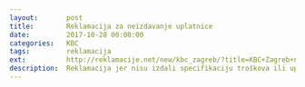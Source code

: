 ```yaml
---
layout:       post
title:        Reklamacija za neizdavanje uplatnice
date:         2017-10-28 00:00:00
categories:   KBC
tags:         reklamacija
ext:          http://reklamacije.net/new/kbc_zagreb/?title=KBC+Zagreb+nije+izdao+uplatnicu+-+za+NAPI%C5%A0I+NAZIV+USLUGE;body=Za:+Klini%C4%8Dki+bolni%C4%8Dki+centar+Zagreb,%20Zagreb%0A%0APo%C5%A1tovani+KBC+Zagreb,%0A%0ADana+DD.MM.GGGG+u+bolnici+NAZIV+BOLNICE+imao+sam+VRSTA+USLUGE.+Medicinska+sestra+na+prijemu+pacijenata+nije+%C5%BEeljela+naplatiti+ra%C4%8Dun+gotovinom+nego+je+inzistirala+da+tro%C5%A1ak+platim+po+uplanici+koji+%C4%87u+dobiti+po%C5%A1tom.%0A%0ANapominjem+da+od+KBC-a+od+dana+posjeta+u+bolnicu+do+danas+nisam+zaprimio+uplatnicu+odnosno+upute+za+pla%C4%87anje+tro%C5%A1ka+participacije.%0A%0AS+obzirom+na+obvezu+izdavanja+ra%C4%8Duna+koja+je+propisana+odredbama+Op%C4%87eg+poreznog+zakona,+kao+i+posebnim+poreznim+propisima,+molim+vas+o%C4%8Ditovanje%3A+%0A1.+kako+sam+mogao+platiti+ra%C4%8Dun+koji+nisam+nikada+dobio+uplatnicu?+%0A2.+za%C5%A1to+KBC+osoblje+ne+%C5%BEeli+naplatiti+ra%C4%8Dun+u+gotovini?+%0A3.+po+kojoj+zakonskoj+osnovi+KBC+osoblje+odbija+zaprimiti+pla%C4%87anje+u+gotovini?+%0A4.+mo%C5%BEe+li+KBC+dostaviti+presliku+ra%C4%8Duna?+%0A5.+za%C5%A1to+KBC+osoblje+ne+izdaje+uplatnice+i+ra%C4%8Dune+odmah+i+daje+na+ruke+pacijentu?%0A%0AObveza+izdavanja+ra%C4%8Duna+propisana+je+odredbom+%C4%8Dlanka+54.+Op%C4%87eg+poreznog+zakona+%28Narodne+novine,+broj%3A+147%2F08,+18%2F11,+78%2F12,+136%2F12,+73%2F13%29+prema+kojoj+su+svi+porezni+obveznici+du%C5%BEni+izdavati+ra%C4%8Dune+te+voditi+poslovne+knjige+i+evidencije+radi+oporezivanja+prema+propisima+kojima+se+ure%C4%91uje+pojedina+vrsta+poreza.+Nadalje,+obveza+izdavanja+ra%C4%8Duna+propisana+je+i+posebnim+poreznim+propisima,+a+kako+je+opisano+u+Uputi+Porezne+uprave%3A+%0Ahttps%3A%2F%2Fwww.porezna-uprava.hr%2FPdviEu%2FDocuments%2FUputa%20o%20obvezi%20izdavanja%20ra%C4%8Duna%20prema%20propisima%20u%20nadle%C5%BEnosti%20PU%20%2824.07.2013.%29.pdf%0A%0ALijep+pozdrav%0AVA%C5%A0E%20IME%20I%20PREZIME&tags=racun-neizdavanje-uplatnice-naplata-racuna+from-template:3+podnesi:pisani-prigovor
description:  Reklamacija jer nisu izdali specifikaciju troškova ili uplatnicu a naplatili su uslugu
---
```

